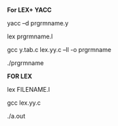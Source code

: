 **For LEX+ YACC**

yacc –d  prgrmname.y

lex   prgrmname.l

gcc  y.tab.c  lex.yy.c  –ll -o prgrmname

./prgrmname


**FOR LEX**

lex FILENAME.l

gcc lex.yy.c 

./a.out

